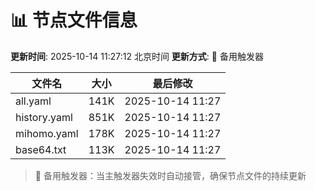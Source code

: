 # 📊 节点文件信息

**更新时间**: 2025-10-14 11:27:12 北京时间
**更新方式**: 🔄 备用触发器

| 文件名 | 大小 | 最后修改 |
|--------|------|----------|
| all.yaml | 141K | 2025-10-14 11:27 |
| history.yaml | 851K | 2025-10-14 11:27 |
| mihomo.yaml | 178K | 2025-10-14 11:27 |
| base64.txt | 113K | 2025-10-14 11:27 |

> 🔄 备用触发器：当主触发器失效时自动接管，确保节点文件的持续更新
